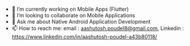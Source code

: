 - 🔭 I’m currently working on Mobile Apps (Flutter)
- 👯 I’m looking to collaborate on Mobile Applications
- 💬 Ask me about Native Android Application Development
- 📫 How to reach me: email : aashutosh.poudel8@gmail.com, Linkedin : https://www.linkedin.com/in/aashutosh-poudel-a43b80118/

